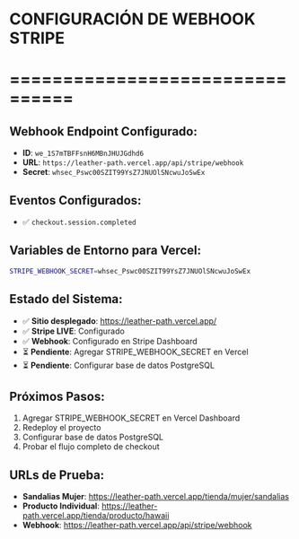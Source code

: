 # CONFIGURACIÓN DE WEBHOOK STRIPE
# ================================

## Webhook Endpoint Configurado:
- **ID**: `we_1S7mTBFFsnH6MBnJHUJGdhd6`
- **URL**: `https://leather-path.vercel.app/api/stripe/webhook`
- **Secret**: `whsec_Pswc00SZIT99YsZ7JNUOlSNcwuJoSwEx`

## Eventos Configurados:
- ✅ `checkout.session.completed`

## Variables de Entorno para Vercel:
```bash
STRIPE_WEBHOOK_SECRET=whsec_Pswc00SZIT99YsZ7JNUOlSNcwuJoSwEx
```

## Estado del Sistema:
- ✅ **Sitio desplegado**: https://leather-path.vercel.app/
- ✅ **Stripe LIVE**: Configurado
- ✅ **Webhook**: Configurado en Stripe Dashboard
- ⏳ **Pendiente**: Agregar STRIPE_WEBHOOK_SECRET en Vercel
- ⏳ **Pendiente**: Configurar base de datos PostgreSQL

## Próximos Pasos:
1. Agregar STRIPE_WEBHOOK_SECRET en Vercel Dashboard
2. Redeploy el proyecto
3. Configurar base de datos PostgreSQL
4. Probar el flujo completo de checkout

## URLs de Prueba:
- **Sandalias Mujer**: https://leather-path.vercel.app/tienda/mujer/sandalias
- **Producto Individual**: https://leather-path.vercel.app/tienda/producto/hawaii
- **Webhook**: https://leather-path.vercel.app/api/stripe/webhook
